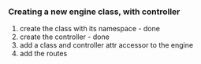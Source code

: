 ### Creating a new engine class, with controller

1. create the class with its namespace - done
2. create the controller  - done
3. add a class and controller attr accessor to the engine
4. add the routes

